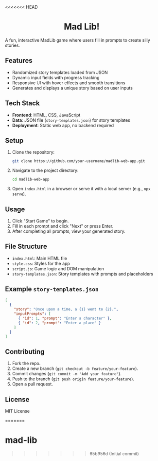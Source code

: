 <<<<<<< HEAD
<h1 align="center">Mad Lib!</h1>

A fun, interactive MadLib game where users fill in prompts to create silly stories.

## Features
- Randomized story templates loaded from JSON
- Dynamic input fields with progress tracking
- Responsive UI with hover effects and smooth transitions
- Generates and displays a unique story based on user inputs

## Tech Stack
- **Frontend**: HTML, CSS, JavaScript
- **Data**: JSON file (`story-templates.json`) for story templates
- **Deployment**: Static web app, no backend required

## Setup
1. Clone the repository:
   ```bash
   git clone https://github.com/your-username/madlib-web-app.git
   ```
2. Navigate to the project directory:
   ```bash
   cd madlib-web-app
   ```
3. Open `index.html` in a browser or serve it with a local server (e.g., `npx serve`).

## Usage
1. Click "Start Game" to begin.
2. Fill in each prompt and click "Next" or press Enter.
3. After completing all prompts, view your generated story.

## File Structure
- `index.html`: Main HTML file
- `style.css`: Styles for the app
- `script.js`: Game logic and DOM manipulation
- `story-templates.json`: Story templates with prompts and placeholders

## Example `story-templates.json`
```json
[
  {
    "story": "Once upon a time, a {1} went to {2}.",
    "inputPrompts": [
      { "id": 1, "prompt": "Enter a character" },
      { "id": 2, "prompt": "Enter a place" }
    ]
  }
]
```

## Contributing
1. Fork the repo.
2. Create a new branch (`git checkout -b feature/your-feature`).
3. Commit changes (`git commit -m "Add your feature"`).
4. Push to the branch (`git push origin feature/your-feature`).
5. Open a pull request.

## License
MIT License

=======
# mad-lib
>>>>>>> 65b956d (Initial commit)
